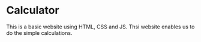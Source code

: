 # Calculator
This is a basic website using HTML, CSS and JS. Thsi website enables us to do the simple calculations.
